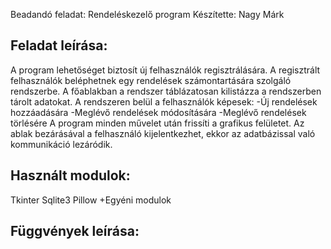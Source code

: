 Beadandó feladat: Rendeléskezelő program
Készítette: Nagy Márk

Feladat leírása:
-
A program lehetőséget biztosít új felhasználók regisztrálására.
A regisztrált felhasználók beléphetnek egy rendelések számontartására szolgáló rendszerbe.
A főablakban a rendszer táblázatosan kilistázza a rendszerben tárolt adatokat.
A rendszeren belül a felhasználók képesek: 
-Új rendelések hozzáadására
-Meglévő rendelések módosítására
-Meglévő rendelések törlésére
A program minden művelet után frissíti a grafikus felületet.
Az ablak bezárásával a felhasználó kijelentkezhet, ekkor az adatbázissal való kommunikáció lezáródik.

Használt modulok:
-
Tkinter
Sqlite3
Pillow
+Egyéni modulok

Függvények leírása:
-

